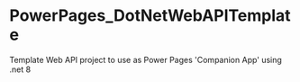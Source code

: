 # PowerPages_DotNetWebAPITemplate
Template Web API project to use as Power Pages 'Companion App' using .net 8
